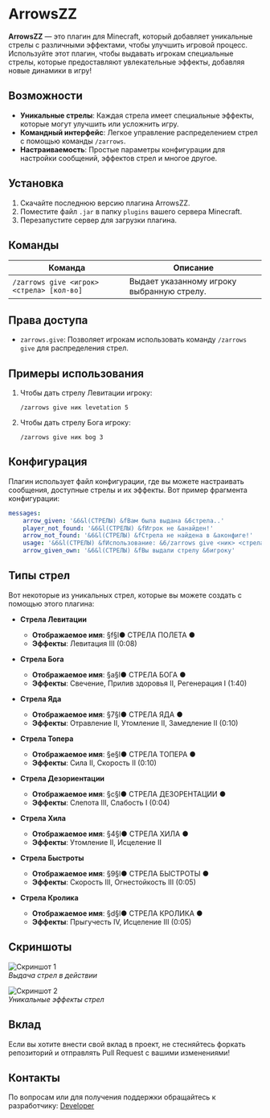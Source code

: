 # ArrowsZZ

**ArrowsZZ** — это плагин для Minecraft, который добавляет уникальные стрелы с различными эффектами, чтобы улучшить игровой процесс. Используйте этот плагин, чтобы выдавать игрокам специальные стрелы, которые предоставляют увлекательные эффекты, добавляя новые динамики в игру!

## Возможности

-   **Уникальные стрелы**: Каждая стрела имеет специальные эффекты, которые могут улучшить или усложнить игру.
-   **Командный интерфейс**: Легкое управление распределением стрел с помощью команды `/zarrows`.
-   **Настраиваемость**: Простые параметры конфигурации для настройки сообщений, эффектов стрел и многое другое.

## Установка

1. Скачайте последнюю версию плагина ArrowsZZ.
2. Поместите файл `.jar` в папку `plugins` вашего сервера Minecraft.
3. Перезапустите сервер для загрузки плагина.

## Команды

| Команда                                   | Описание                                   |
| ----------------------------------------- | ------------------------------------------ |
| `/zarrows give <игрок> <стрела> [кол-во]` | Выдает указанному игроку выбранную стрелу. |

## Права доступа

-   `zarrows.give`: Позволяет игрокам использовать команду `/zarrows give` для распределения стрел.

## Примеры использования

1. Чтобы дать стрелу Левитации игроку:

    ```
    /zarrows give ник levetation 5
    ```

2. Чтобы дать стрелу Бога игроку:
    ```
    /zarrows give ник bog 3
    ```

## Конфигурация

Плагин использует файл конфигурации, где вы можете настраивать сообщения, доступные стрелы и их эффекты. Вот пример фрагмента конфигурации:

```yaml
messages:
    arrow_given: '&6&l(CТРЕЛЫ) &fВам была выдана &6стрела..'
    player_not_found: '&6&l(CТРЕЛЫ) &fИгрок не &aнайден!'
    arrow_not_found: '&6&l(CТРЕЛЫ) &fСтрела не найдена в &aконфиге!'
    usage: '&6&l(CТРЕЛЫ) &fИспользование: &6/zarrows give <ник> <стрела> <кол-во>'
    arrow_given_own: '&6&l(CТРЕЛЫ) &fВы выдали стрелу &6игроку'
```

## Типы стрел

Вот некоторые из уникальных стрел, которые вы можете создать с помощью этого плагина:

-   **Стрела Левитации**
    -   **Отображаемое имя**: §f§l● СТРЕЛА ПОЛЕТА ●
    -   **Эффекты**: Левитация III (0:08)
-   **Стрела Бога**

    -   **Отображаемое имя**: §a§l● СТРЕЛА БОГА ●
    -   **Эффекты**: Свечение, Прилив здоровья II, Регенерация I (1:40)

-   **Стрела Яда**

    -   **Отображаемое имя**: §7§l● СТРЕЛА ЯДА ●
    -   **Эффекты**: Отравление II, Утомление II, Замедление II (0:10)

-   **Стрела Топера**

    -   **Отображаемое имя**: §e§l● СТРЕЛА ТОПЕРА ●
    -   **Эффекты**: Сила II, Скорость II (0:10)

-   **Стрела Дезориентации**

    -   **Отображаемое имя**: §c§l● СТРЕЛА ДЕЗОРЕНТАЦИИ ●
    -   **Эффекты**: Слепота III, Слабость I (0:04)

-   **Стрела Хила**

    -   **Отображаемое имя**: §4§l● СТРЕЛА ХИЛА ●
    -   **Эффекты**: Утомление II, Исцеление II

-   **Стрела Быстроты**

    -   **Отображаемое имя**: §9§l● СТРЕЛА БЫСТРОТЫ ●
    -   **Эффекты**: Скорость III, Огнестойкость III (0:05)

-   **Стрела Кролика**
    -   **Отображаемое имя**: §d§l● СТРЕЛА КРОЛИКА ●
    -   **Эффекты**: Прыгучесть IV, Исцеление III (0:05)

## Скриншоты

![Скриншот 1](img/p-1.png)  
_Выдача стрел в действии_

![Скриншот 2](link_to_screenshot_2)  
_Уникальные эффекты стрел_

## Вклад

Если вы хотите внести свой вклад в проект, не стесняйтесь форкать репозиторий и отправлять Pull Request с вашими изменениями!

## Контакты

По вопросам или для получения поддержки обращайтесь к разработчику: [Developer](https://t.me/zzrtk)
